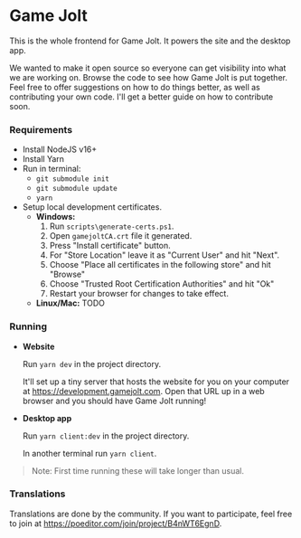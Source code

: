 # Game Jolt

This is the whole frontend for Game Jolt. It powers the site and the desktop app.

We wanted to make it open source so everyone can get visibility into what we are working on. Browse the code to see how Game Jolt is put together. Feel free to offer suggestions on how to do things better, as well as contributing your own code. I'll get a better guide on how to contribute soon.

### Requirements
- Install NodeJS v16+
- Install Yarn
- Run in terminal:
	- `git submodule init`
	- `git submodule update`
	- `yarn`
- Setup local development certificates.
  - __Windows:__
    1. Run `scripts\generate-certs.ps1`.
    2. Open `gamejoltCA.crt` file it generated.
    3. Press "Install certificate" button.
    4. For "Store Location" leave it as "Current User" and hit "Next".
    5. Choose "Place all certificates in the following store" and hit "Browse"
    6. Choose "Trusted Root Certification Authorities" and hit "Ok"
    7. Restart your browser for changes to take effect.
  - __Linux/Mac:__ TODO

### Running
- __Website__

  Run `yarn dev` in the project directory.

  It'll set up a tiny server that hosts the website for you on your computer at https://development.gamejolt.com. Open that URL up in a web browser and you should have Game Jolt running!


- __Desktop app__

  Run `yarn client:dev` in the project directory.

  In another terminal run `yarn client`.

>Note: First time running these will take longer than usual.

### Translations

Translations are done by the community. If you want to participate, feel free to join at https://poeditor.com/join/project/B4nWT6EgnD.
